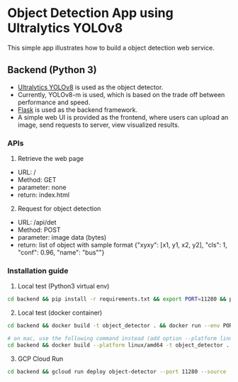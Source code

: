 # Object Detection App using Ultralytics YOLOv8

This simple app illustrates how to build a object detection web service.


## Backend (Python 3)

* [Ultralytics YOLOv8](https://github.com/ultralytics/ultralytics) is used as the object detector.  
* Currently, YOLOv8-m is used, which is based on the trade off between performance and speed.
* [Flask](https://flask.palletsprojects.com/en/2.3.x/) is used as the backend framework.  
* A simple web UI is provided as the frontend, where users can upload an image, send requests to server, view visualized results.  

### APIs
1. Retrieve the web page
* URL: /
* Method: GET
* parameter: none
* return: index.html

2. Request for object detection
* URL: /api/det
* Method: POST
* parameter: image data (bytes)
* return: list of object with sample format {"xyxy": [x1, y1, x2, y2], "cls": 1, "conf": 0.96, "name": "bus""}


### Installation guide

1. Local test (Python3 virtual env)
```sh
cd backend && pip install -r requirements.txt && export PORT=11280 && python app.py
```

2. Local test (docker container)
```sh
cd backend && docker build -t object_detector . && docker run --env PORT=11280 -d -p 11280:11280 --name object_detector object_detector

# on mac, use the following command instead (add option --platform linux/amd64)
cd backend && docker build --platform linux/amd64 -t object_detector . && docker run --platform linux/amd64 --env PORT=11280 -d -p 11280:11280 --name object_detector object_detector
```

3. GCP Cloud Run
```sh
cd backend && gcloud run deploy object-detector --port 11280 --source .
```


